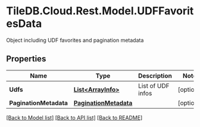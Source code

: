 # TileDB.Cloud.Rest.Model.UDFFavoritesData
Object including UDF favorites and pagination metadata

## Properties

Name | Type | Description | Notes
------------ | ------------- | ------------- | -------------
**Udfs** | [**List&lt;ArrayInfo&gt;**](ArrayInfo.md) | List of UDF infos | [optional] 
**PaginationMetadata** | [**PaginationMetadata**](PaginationMetadata.md) |  | [optional] 

[[Back to Model list]](../README.md#documentation-for-models) [[Back to API list]](../README.md#documentation-for-api-endpoints) [[Back to README]](../README.md)


